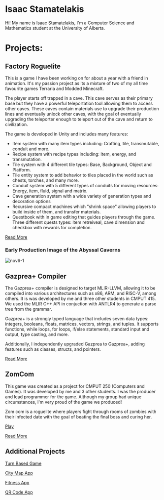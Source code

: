 # Isaac Stamatelakis
Hi! My name is Isaac Stamatelakis, I'm a Computer Science and Mathematics student at the University of Alberta.


# Projects:

## Factory Roguelite
This is a game I have been working on for about a year with a friend in animation. It's my passion project as its a mixture of two of my all time favourite games Terraria and Modded Minecraft. 

The player starts off trapped in a cave. This cave serves as their primary base but they have a powerful teleportation tool allowing them to access other caves. These caves contain materials use to upgrade their production lines and eventually unlock other caves, with the goal of eventually upgrading the teleporter enough to teleport out of the cave and return to civilization.

The game is developed in Unity and includes many features:
* Item system with many item types including: Crafting, tile, transmutable, conduit and more.
* Recipe system with recipe types including: Item, energy, and transmutation.
* Tile system with 4 different tile types: Base, Background, Object and Platform.
* Tile entity system to add behavior to tiles placed in the world such as chests, torches, and many more.
* Conduit system with 5 different types of conduits for moving resources: Energy, item, fluid, signal and matrix.
* Cave generation system with a wide variety of generation types and decoration options
* Recursive compact machines which "shrink space" allowing players to build inside of them, and transfer materials.
* Questbook with in game editing that guides players through the game. Three different quests types: item retreiveal, cave dimension and checkbox with rewards for completion.

[Read More](url)

### Early Production Image of the Abyssal Caverns 
![nov6-1](https://github.com/user-attachments/assets/4751dd1b-c036-43d9-833c-98bda154ea60)

## Gazprea+ Compiler
The Gazprea+ compiler is designed to target MLIR-LLVM, allowing it to be compiled into various architectures such as x86, ARM, and RISC-V, among others. It is was developed by me and three other students in CMPUT 415. We used the MLIR C++ API in conjuction with ANTLR4 to generate a parse tree from the grammar.

Gazprea+ is a strongly typed language that includes seven data types: integers, booleans, floats, matrices, vectors, strings, and tuples. It supports functions, while loops, for loops, if/else statements, standard input and output, type casting, and more.

Additionally, I independently upgraded Gazprea to Gazprea+, adding features such as classes, structs, and pointers.

[Read More](url)

## ZomCom
This game was created as a project for CMPUT 250 (Computers and Games). It was developed by me and 3 other students. I was the producer and lead programmer for the game. Although my group had unique circumstances, I'm very proud of the game we produced!

Zom com is a roguelite where players fight through rooms of zombies with their infected date with the goal of beating the final boss and curing her.

[Play](url)

[Read More](url)

## Additional Projects
[Turn Based Game](url)

[City Map App](url)

[Fitness App](url)

[QR Code App](url)

